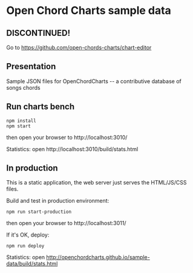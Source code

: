 # Open Chord Charts sample data

## DISCONTINUED!

Go to https://github.com/open-chords-charts/chart-editor

## Presentation

Sample JSON files for OpenChordCharts -- a contributive database of songs chords

## Run charts bench

```
npm install
npm start
```

then open your browser to http://localhost:3010/

Statistics: open http://localhost:3010/build/stats.html

## In production

This is a static application, the web server just serves the HTML/JS/CSS files.

Build and test in production environment:

```
npm run start-production
```

then open your browser to http://localhost:3011/

If it's OK, deploy:

```
npm run deploy
```

Statistics: open http://openchordcharts.github.io/sample-data/build/stats.html
